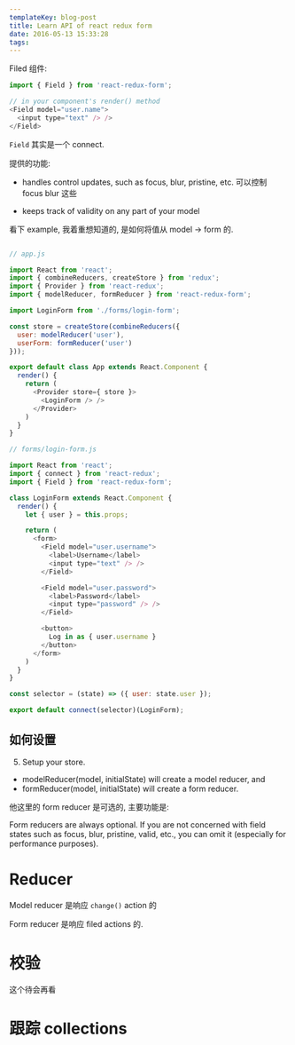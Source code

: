 ```yaml
---
templateKey: blog-post
title: Learn API of react redux form
date: 2016-05-13 15:33:28
tags:
---
```


Filed 组件:

```js
import { Field } from 'react-redux-form';

// in your component's render() method
<Field model="user.name">
  <input type="text" /> />
</Field>
```

`Field` 其实是一个 connect.

提供的功能:

- handles control updates, such as focus, blur, pristine, etc. 可以控制 focus blur 这些

- keeps track of validity on any part of your model

看下 example, 我着重想知道的, 是如何将值从 model -> form 的.

```js

// app.js

import React from 'react';
import { combineReducers, createStore } from 'redux';
import { Provider } from 'react-redux';
import { modelReducer, formReducer } from 'react-redux-form';

import LoginForm from './forms/login-form';

const store = createStore(combineReducers({
  user: modelReducer('user'),
  userForm: formReducer('user')
}));

export default class App extends React.Component {
  render() {
    return (
      <Provider store={ store }>
        <LoginForm /> />
      </Provider>
    )
  }
}

// forms/login-form.js

import React from 'react';
import { connect } from 'react-redux';
import { Field } from 'react-redux-form';

class LoginForm extends React.Component {
  render() {
    let { user } = this.props;

    return (
      <form>
        <Field model="user.username">
          <label>Username</label>
          <input type="text" /> />
        </Field>

        <Field model="user.password">
          <label>Password</label>
          <input type="password" /> />
        </Field>

        <button>
          Log in as { user.username }
        </button>
      </form>
    )
  }
}

const selector = (state) => ({ user: state.user });

export default connect(selector)(LoginForm);

```

## 如何设置

5. Setup your store.

- modelReducer(model, initialState) will create a model reducer, and
- formReducer(model, initialState) will create a form reducer.


他这里的 form reducer 是可选的, 主要功能是:

Form reducers are always optional. If you are not concerned with field states such as focus, blur, pristine, valid, etc., you can omit it (especially for performance purposes).


# Reducer

Model reducer 是响应 `change()` action 的

Form reducer 是响应 filed actions 的.

# 校验

这个待会再看

# 跟踪 collections


